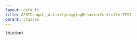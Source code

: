 ```yaml
---
layout: default
title: APXTConga4__ActivityLoggingBehaviorControllerTEST
parent: classes
---
```


```(hidden)```
